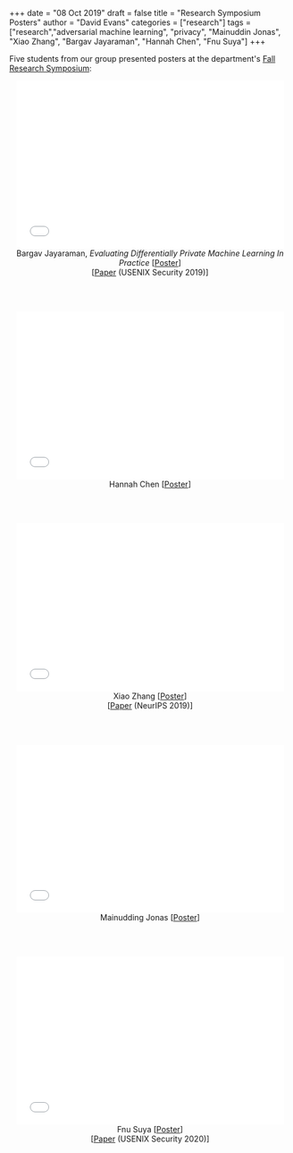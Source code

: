 +++
date = "08 Oct 2019"
draft = false
title = "Research Symposium Posters"
author = "David Evans"
categories = ["research"]
tags = ["research","adversarial machine learning", "privacy", "Mainuddin Jonas", "Xiao Zhang", "Bargav Jayaraman", "Hannah Chen", "Fnu Suya"]
+++

Five students from our group presented posters at the department's
[Fall Research
Symposium](https://engineering.virginia.edu/cs-research-symposium-fall-2019):

<center>
<embed src="/docs/symposters2019/evaluatingdpml-poster.pdf" width="95%" height="300" type="application/pdf"> <br>
Bargav Jayaraman, <em>Evaluating Differentially Private Machine Learning In Practice</em> 
[<a href="
<a href="/docs/symposters2019/evaluatingdpml-poster.pdf">Poster</a>]<br>
[<a href="https://www.cs.virginia.edu/~evans/pubs/usenix2019/">Paper</a> (USENIX Security 2019)]
</center>

<br></br>

<center>
<embed src="/docs/symposters2019/pretrainedvulnerable-poster.pdf" width="95%" height="300" type="application/pdf"><br>
Hannah Chen [<a href="/docs/symposters2019/pretrainedvulnerable-poster.pdf">Poster</a>]
</center>

<br></br>

<center>
<embed src="/docs/symposters2019/measuringconcentration-poster.pdf" width="95%" height="300" type="application/pdf"><br>
Xiao Zhang [<a href="/docs/symposters2019/measuringconcentration-poster.pdf">Poster<a>]<br>
[<a href="https://arxiv.org/abs/1905.12202">Paper</a> (NeurIPS 2019)]
</center>

<br></br>

<center>
<embed src="/docs/symposters2019/diversemodels-poster.pdf" width="95%" height="300" type="application/pdf"><br>
Mainudding Jonas [<a href="/docs/symposters2019/diversemodels-poster.pdf">Poster<a>]
</center>

<br></br>


<center>
<embed src="/docs/symposters2019/hybridbatch-poster.pdf" width="95%" height="300" type="application/pdf"><br>
Fnu Suya [<a href="/docs/symposters2019/hybridbatch-poster.pdf">Poster<a>]<br>
[<a href="https://arxiv.org/abs/1908.07000">Paper</a> (USENIX Security 2020)]
</center>

